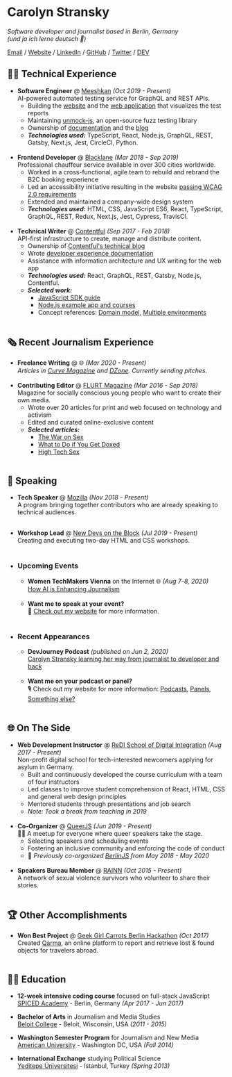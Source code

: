 # Carolyn Stransky

_Software developer and journalist based in Berlin, Germany_ <br>
_(und ja ich lerne deutsch 🍻)_

[Email](mailto:hello@workwithcarolyn.com) / [Website](https://workwithcarolyn.com/) / [LinkedIn](https://www.linkedin.com/in/carolstran/) / [GitHub](https://github.com/carolstran/) / [Twitter](https://twitter.com/carolstran/) / [DEV](https://dev.to/carolstran/)

<!-- **You can find a [single-page PDF](https://github.com/carolstran/cv/blob/master/one-pager/StranskyCV.pdf) version of my CV within this repo.** <br> But if you want a more detailed overview, you're in the right place! -->
<!-- <br><br> -->

## 👩‍💻 Technical Experience

- **Software Engineer** @ [Meeshkan](http://meeshkan.com/) _(Oct 2019 - Present)_ <br>
  AI-powered automated testing service for GraphQL and REST APIs.
  - Building the [website](https://meeshkan.com/) and the [web application](https://app.meeshkan.com/) that visualizes the test reports
  - Maintaining [unmock-js](https://github.com/meeshkan/unmock-js), an open-source fuzz testing library
  - Ownership of [documentation](https://meeshkan.com/docs/) and the [blog](https://meeshkan.com/blog/)
  - **_Technologies used:_** TypeScript, React, Node.js, GraphQL, REST, Gatsby, Next.js, Jest, CircleCI, Python.
    <br><br>
- **Frontend Developer** @ [Blacklane](https://www.blacklane.com/en) _(Mar 2018 - Sep 2019)_ <br>
  Professional chauffeur service available in over 300 cities worldwide.
  - Worked in a cross-functional, agile team to rebuild and rebrand the B2C booking experience
  - Led an accessibility initiative resulting in the website [passing WCAG 2.0 requirements](https://www.blacklane.com/en/accessibility/)
  - Extended and maintained a company-wide design system
  - **_Technologies used:_** HTML, CSS, JavaScript ES6, React, TypeScript, GraphQL, REST, Redux, Next.js, Jest, Cypress, TravisCI.
    <br><br>
- **Technical Writer** @ [Contentful](https://www.contentful.com/) _(Sep 2017 - Feb 2018)_ <br>
  API-first infrastructure to create, manage and distribute content.
  - Ownership of [Contentful's technical blog](https://www.contentful.com/blog/)
  - Wrote [developer experience documentation](https://www.contentful.com/developers/docs/)
  - Assistance with information architecture and UX writing for the web app
  - **_Technologies used:_** React, GraphQL, REST, Gatsby, Node.js, Contentful.
  - **_Selected work:_**
    - [JavaScript SDK guide](https://www.contentful.com/developers/docs/javascript/tutorials/using-js-cda-sdk/)
    - [Node.js example app and courses](https://the-example-app-nodejs.contentful.com/courses)
    - Concept references: [Domain model](https://www.contentful.com/developers/docs/concepts/domain-model/), [Multiple environments](https://www.contentful.com/developers/docs/concepts/multiple-environments/)
    <br><br>
    
## 🗞 Recent Journalism Experience

- **Freelance Writing** @ 🌐 _(Mar 2020 - Present)_ <br>
  _Articles in [Curve Magazine](https://www.curvemag.com/us-home/beyond-the-binary-how-software-engineer-sara-vieira-founded-a-global-community-of-queer-coders/) and [DZone](https://dzone.com/users/4255812/carolstran.html). Currently sending pitches._
    <br><br>
- **Contributing Editor** @ [FLURT Magazine](https://www.facebook.com/flurtmagazine) _(Mar 2016 - Sep 2018)_ <br>
  Magazine for socially conscious young people who want to create their own media.
  - Wrote over 20 articles for print and web focused on technology and activism
  - Edited and curated online-exclusive content
  - **_Selected articles:_**
    - [The War on Sex](https://workwithcarolyn.com/words/war-on-sex)
    - [What to Do if You Get Doxed](https://workwithcarolyn.com/words/what-to-do-if-you-get-doxed)
    - [High Tech Sex](https://workwithcarolyn.com/words/high-tech-sex)
    <br><br>

## 🎤 Speaking

- **Tech Speaker** @ [Mozilla](https://events.mozilla.org/techspeakers) _(Nov 2018 - Present)_<br>
  A program bringing together contributors who are already speaking to technical audiences.
  <br><br>
- **Workshop Lead** @ [New Devs on the Block](https://newdevs.org/) _(Jul 2019 - Present)_ <br>
  Creating and executing two-day HTML and CSS workshops.
  <br><br>

- ### Upcoming Events
 
  - **Women TechMakers Vienna** on the Internet 🌐 _(Aug 7-8, 2020)_
    <br>[How AI is Enhancing Journalism](https://www.womentechmakers.at/)
    <br><br>
  - **Want me to speak at your event?**
    <br>💖 [Check out my website](https://workwithcarolyn.com/speaking) for more information.
    <br><br>
    
- ### Recent Appearances

  - **DevJourney Podcast** _(published on Jun 2, 2020)_
  <br>[Carolyn Stransky learning her way from journalist to developer and back](https://devjourney.info/Guests/103-CarolynStransky.html)
  <br><br>
  - **Want me on your podcast or panel?**
    <br>🎙 Check out my website for more information: [Podcasts](https://workwithcarolyn.com/speaking/podcasts), [Panels](https://workwithcarolyn.com/speaking/panels), [Something else?](mailto:hello@workwithcarolyn.com)
    <br><br>

## 🌐 On The Side

- **Web Development Instructor** @ [ReDI School of Digital Integration](https://www.redi-school.org/) _(Aug 2017 - Present)_<br>
  Non-profit digital school for tech-interested newcomers applying for asylum in Germany.
  - Built and continuously developed the course curriculum with a team of four instructors
  - Led classes to improve student comprehension of React, HTML, CSS and general web design principles
  - Mentored students through presentations and job search
  - _Note: Took a break from teaching in 2019_
    <br><br>
- **Co-Organizer** @ [QueerJS](https://queerjs.com/) _(Jun 2019 - Present)_<br>
  🏳️‍🌈 A meetup for everyone where queer speakers take the stage.
  - Selecting speakers and scheduling events
  - Fostering an inclusive community and enforcing the code of conduct
  - 🐻 _Previously co-organized [BerlinJS](https://berlinjs.org/) from May 2018 - May 2020_
    <br><br>
- **Speakers Bureau Member** @ [RAINN](https://www.rainn.org/speakers-bureau) _(Oct 2015 - Present)_<br>
  A network of sexual violence survivors who volunteer to share their stories.
  <br><br>
  
## 🏆 Other Accomplishments

- **Won Best Project** @ [Geek Girl Carrots Berlin Hackathon](http://www.hacklikeagirl.co/) _(Oct 2017)_<br>
  Created [Qarma](https://github.com/lcorr8/qarma), an online platform to report and retrieve lost & found objects for travelers abroad.
  <br><br>

## 👩‍🎓 Education

- **12-week intensive coding course** focused on full-stack JavaScript<br>
  [SPICED Academy](https://www.spiced-academy.com/) - Berlin, Germany _(Apr 2017 - Jun 2017)_ <br>

- **Bachelor of Arts** in Journalism and Media Studies<br>
  [Beloit College](https://www.beloit.edu/search/?q=carolyn+stransky&x=0&y=0&as_sitesearch=https%3A%2F%2Fwww.beloit.edu%2F) - Beloit, Wisconsin, USA _(2011 - 2015)_

- **Washington Semester Program** for Journalism and New Media<br>
  [American University](https://www.beloit.edu/campus/news/?story_id=427353) - Washington DC, USA _(Fall 2014)_

- **International Exchange** studying Political Science<br>
  [Yeditepe Üniversitesi](https://www.beloit.edu/campus/news/?story_id=381343) - Istanbul, Turkey _(Spring 2013)_
